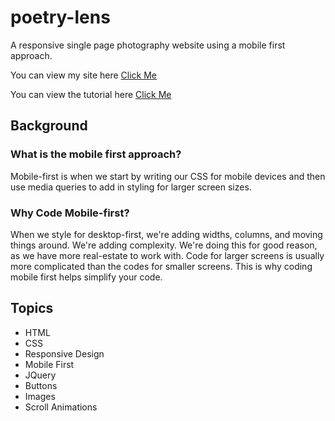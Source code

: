 # poetry-lens
A responsive single page photography website using a mobile first approach.

You can view my site here [Click Me](https://rebrey.github.io/poetry-lens/) 

You can view the tutorial here [Click Me](https://www.youtube.com/watch?v=XsEnj-1hG2o) 

## Background
### What is the mobile first approach?
Mobile-first is when we start by writing our CSS for mobile devices and then use media queries to add in styling for larger screen sizes. 

### Why Code Mobile-first?
When we style for desktop-first, we're adding widths, columns, and moving things around. We're adding complexity. We're doing this for good reason, as we have more real-estate to work with. Code for larger screens is usually more complicated than the codes for smaller screens. This is why coding mobile first helps simplify your code.

## Topics
- HTML
- CSS
- Responsive Design
- Mobile First
- JQuery
- Buttons
- Images
- Scroll Animations

